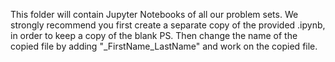 This folder will contain Jupyter Notebooks of all our problem sets.
We strongly recommend you first create a separate copy of the provided .ipynb, in order to keep a copy of the blank PS. Then change the name of the copied file by adding "_FirstName_LastName" and work on the copied file.
